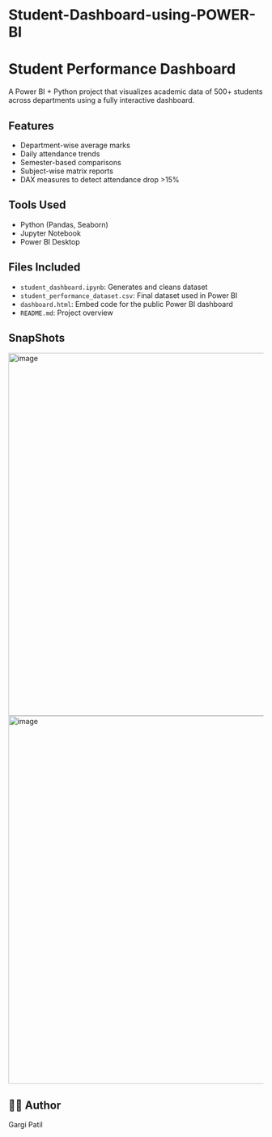 # Student-Dashboard-using-POWER-BI

# Student Performance Dashboard

A Power BI + Python project that visualizes academic data of 500+ students across departments using a fully interactive dashboard.

## Features
- Department-wise average marks
- Daily attendance trends
- Semester-based comparisons
- Subject-wise matrix reports
- DAX measures to detect attendance drop >15%

## Tools Used
- Python (Pandas, Seaborn)
- Jupyter Notebook
- Power BI Desktop

## Files Included
- `student_dashboard.ipynb`: Generates and cleans dataset
- `student_performance_dataset.csv`: Final dataset used in Power BI
- `dashboard.html`: Embed code for the public Power BI dashboard
- `README.md`: Project overview

## SnapShots
<img width="1282" height="717" alt="image" src="https://github.com/user-attachments/assets/a786897d-2226-4dd8-b84b-04dfd0f367ee" />

<img width="1281" height="727" alt="image" src="https://github.com/user-attachments/assets/661dac3e-e2de-4988-955a-131c119cd639" />


## 👩‍💻 Author
Gargi Patil
